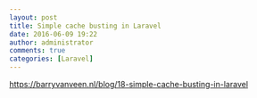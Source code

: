 ```yaml
---
layout: post
title: Simple cache busting in Laravel
date: 2016-06-09 19:22
author: administrator
comments: true
categories: [Laravel]
---
```

<a href="https://barryvanveen.nl/blog/18-simple-cache-busting-in-laravel">https://barryvanveen.nl/blog/18-simple-cache-busting-in-laravel</a>

